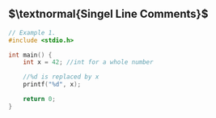 ## $\textnormal{Singel Line Comments}$

```c
// Example 1.
#include <stdio.h>

int main() {
    int x = 42; //int for a whole number

    //%d is replaced by x
    printf("%d", x);

    return 0;
}
```
